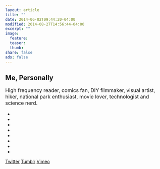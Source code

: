 ```yaml
---
layout: article
title: ""
date: 2014-06-02T09:44:20-04:00
modified: 2014-08-27T14:56:44-04:00
excerpt: ""
image:
  feature:
  teaser:
  thumb:
share: false
ads: false
---
```


## Me, Personally

<p style="font-size: 16px;">High frequency reader, comics fan, DIY filmmaker, visual artist, hiker, national park enthusiast, movie lover, technologist and science nerd.</p>

<ul class="th-grid">
  <li>
    <a href="#"><img src="../../images/book-about.jpg" alt=""></a>
  </li>
  <li>
    <a href="#"><img src="../../images/comics-about.jpg" alt=""></a>
  </li>
  <li>
    <a href="#"><img src="../../images/dolly-about.jpg" alt=""></a>
  </li>
  <li>
    <a href="#"><img src="../../images/drawing-about.jpg" alt=""></a>
  </li>
  <li>
    <a href="#"><img src="../../images/hiking-about.jpg" alt=""></a>
  </li>
  <li>
    <a href="#"><img src="../../images/movies-about.jpg" alt=""></a>
  </li>
  <li>
    <a href="#"><img src="../../images/pc-about.jpg" alt=""></a>
  </li>
  <li>
    <a href="#"><img src="../../images/solar-about.jpg" alt=""></a>
  </li>
</ul>


<div class="inline-btn">
	<a class="btn-social twitter" href="https://twitter.com/danieltimed" target="_blank"><i class="fa fa-twitter" aria-hidden="true"></i> Twitter</a>
	<a class="btn-social tumblr" href="http://graphicpile.tumblr.com/" target="_blank"><i class="fa fa-tumblr" aria-hidden="true"></i> Tumblr</a>
	<a class="btn-social vimeo"  href="https://vimeo.com/dtimek" target="_blank"><i class="fa fa-vimeo" aria-hidden="true"></i>  Vimeo</a>
</div><!-- /.share-this -->